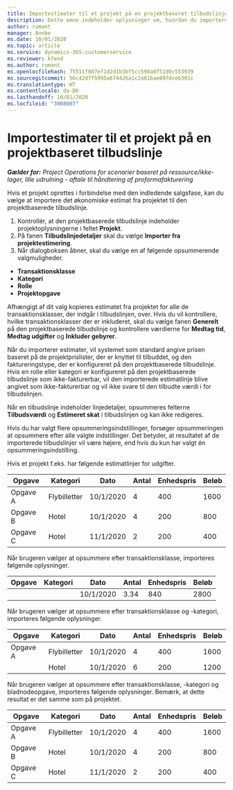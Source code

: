 ```yaml
---
title: Importestimater til et projekt på en projektbaseret tilbudslinje
description: Dette emne indeholder oplysninger om, hvordan du importerer estimater fra et projekt til en tilbudslinje.
author: rumant
manager: Annbe
ms.date: 10/01/2020
ms.topic: article
ms.service: dynamics-365-customerservice
ms.reviewer: kfend
ms.author: rumant
ms.openlocfilehash: 75511f0d7ef1d2d1b3bf5cc598a8f51d0c553939
ms.sourcegitcommit: 56c42d7f5995a674426a1c2a81bae897dceb391c
ms.translationtype: HT
ms.contentlocale: da-DK
ms.lasthandoff: 10/01/2020
ms.locfileid: "3908007"
---
```

# <a name="import-estimates-for-a-project-to-a-project-based-quote-line"></a>Importestimater til et projekt på en projektbaseret tilbudslinje

_**Gælder for:** Project Operations for scenarier baseret på ressource/ikke-lager, lille udrulning - aftale til håndtering af proformafakturering_


Hvis et projekt oprettes i forbindelse med den indledende salgsfase, kan du vælge at importere det økonomiske estimat fra projektet til den projektbaserede tilbudslinje.

1. Kontrollér, at den projektbaserede tilbudslinje indeholder projektoplysningerne i feltet **Projekt**.
2. På fanen **Tilbudslinjedetaljer** skal du vælge **Importer fra projektestimering**.
3. Når dialogboksen åbner, skal du vælge en af følgende opsummerende valgmuligheder.

  - **Transaktionsklasse**
  - **Kategori**
  - **Rolle** 
  - **Projektopgave**

Afhængigt af dit valg kopieres estimatet fra projektet for alle de transaktionsklasser, der indgår i tilbudslinjen, over. Hvis du vil kontrollere, hvilke transaktionsklasser der er inkluderet, skal du vælge fanen **Generelt** på den projektbaserede tilbudslinje og kontrollere værdierne for **Medtag tid**, **Medtag udgifter** og **Inkluder gebyrer**.

Når du importerer estimater, vil systemet som standard angive prisen baseret på de projektprislister, der er knyttet til tilbuddet, og den faktureringstype, der er konfigureret på den projektbaserede tilbudslinje. Hvis en rolle eller kategori er konfigureret på den projektbaserede tilbudslinje som ikke-fakturerbar, vil den importerede estimatlinje blive angivet som ikke-fakturerbar og vil ikke svare til den tilbudte værdi i for tilbudslinjen.

Når en tilbudslinje indeholder linjedetaljer, opsummeres felterne **Tilbudsværdi** og **Estimeret skat** i tilbudslinjen og kan ikke redigeres.

Hvis du har valgt flere opsummeringsindstillinger, forsøger opsummeringen at opsummere efter alle valgte indstillinger. Det betyder, at resultatet af de importerede tilbudslinjer vil være højere, end hvis du kun har valgt én opsummeringsindstilling.

Hvis et projekt f.eks. har følgende estimatlinjer for udgifter.

| Opgave | Kategori | Dato | Antal | Enhedspris | Beløb |
| --- | --- | --- | --- | --- | --- |
| Opgave A | Flybilletter | 10/1/2020 | 4 | 400 | 1600 |
| Opgave B | Hotel | 10/1/2020 | 4 | 200 | 800 |
| Opgave C | Hotel | 11/1/2020 | 2 | 200 | 400 |

Når brugeren vælger at opsummere efter transaktionsklasse, importeres følgende oplysninger.

| Opgave | Kategori | Dato | Antal | Enhedspris | Beløb |
| --- | --- | --- | --- | --- | --- |
| | | 10/1/2020 | 3.34 | 840 | 2800 |

Når brugeren vælger at opsummere efter transaktionsklasse og -kategori, importeres følgende oplysninger.

| Opgave | Kategori | Dato | Antal | Enhedspris | Beløb |
| --- | --- | --- | --- | --- | --- |
| Opgave A | Flybilletter | 10/1/2020 | 4 | 400 | 1600 |
| | Hotel | 10/1/2020 | 6 | 200 | 1200 |

Når brugeren vælger at opsummere efter transaktionsklasse, -kategori og bladnodeopgave, importeres følgende oplysninger. Bemærk, at dette resultat er det samme som på projektet.

| Opgave | Kategori | Dato | Antal | Enhedspris | Beløb |
| --- | --- | --- | --- | --- | --- |
| Opgave A | Flybilletter | 10/1/2020 | 4 | 400 | 1600 |
| Opgave B | Hotel | 10/1/2020 | 4 | 200 | 800 |
| Opgave C | Hotel | 11/1/2020 | 2 | 200 | 400 |